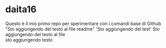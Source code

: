 # daita16
Questo è il mio primo repo per sperimentare con i comandi base di Github
"Sto aggiungendo del testo al file readme"
'Sto aggiungendo del test' 
Sto aggiungendo del testo al file  
sto aggiungendo testo
